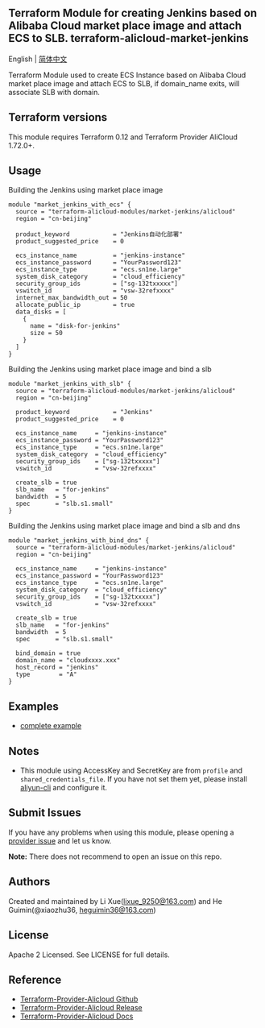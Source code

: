 Terraform Module for creating Jenkins based on Alibaba Cloud market place image and attach ECS to SLB. 
terraform-alicloud-market-jenkins
-------

English | [简体中文](https://github.com/terraform-alicloud-modules/terraform-alicloud-market-jenkins/blob/master/README-CN.md)

Terraform Module used to create ECS Instance based on Alibaba Cloud market place image and attach ECS to SLB, if domain_name exits, will associate SLB with domain. 

## Terraform versions

This module requires Terraform 0.12 and Terraform Provider AliCloud 1.72.0+.

## Usage

Building the Jenkins using market place image

```hcl
module "market_jenkins_with_ecs" {
  source = "terraform-alicloud-modules/market-jenkins/alicloud"
  region = "cn-beijing"

  product_keyword            = "Jenkins自动化部署"
  product_suggested_price    = 0
  
  ecs_instance_name          = "jenkins-instance"
  ecs_instance_password      = "YourPassword123"
  ecs_instance_type          = "ecs.sn1ne.large"
  system_disk_category       = "cloud_efficiency"
  security_group_ids         = ["sg-132txxxxx"]
  vswitch_id                 = "vsw-32refxxxx"
  internet_max_bandwidth_out = 50
  allocate_public_ip         = true
  data_disks = [
    {
      name = "disk-for-jenkins"
      size = 50
    }
  ]
}
```

Building the Jenkins using market place image and bind a slb

```hcl
module "market_jenkins_with_slb" {
  source = "terraform-alicloud-modules/market-jenkins/alicloud"
  region = "cn-beijing"

  product_keyword            = "Jenkins"
  product_suggested_price    = 0
  
  ecs_instance_name     = "jenkins-instance"
  ecs_instance_password = "YourPassword123"
  ecs_instance_type     = "ecs.sn1ne.large"
  system_disk_category  = "cloud_efficiency"
  security_group_ids    = ["sg-132txxxxx"]
  vswitch_id            = "vsw-32refxxxx"

  create_slb = true
  slb_name   = "for-jenkins"
  bandwidth  = 5
  spec       = "slb.s1.small"
}
```

Building the Jenkins using market place image and bind a slb and dns

```hcl
module "market_jenkins_with_bind_dns" {
  source = "terraform-alicloud-modules/market-jenkins/alicloud"
  region = "cn-beijing"

  ecs_instance_name     = "jenkins-instance"
  ecs_instance_password = "YourPassword123"
  ecs_instance_type     = "ecs.sn1ne.large"
  system_disk_category  = "cloud_efficiency"
  security_group_ids    = ["sg-132txxxxx"]
  vswitch_id            = "vsw-32refxxxx"

  create_slb = true
  slb_name   = "for-jenkins"
  bandwidth  = 5
  spec       = "slb.s1.small"

  bind_domain = true
  domain_name = "cloudxxxx.xxx"
  host_record = "jenkins"
  type        = "A"
}
```

## Examples

* [complete example](https://github.com/terraform-alicloud-modules/terraform-alicloud-market-jenkins/tree/master/examples/complete)

## Notes

* This module using AccessKey and SecretKey are from `profile` and `shared_credentials_file`.
If you have not set them yet, please install [aliyun-cli](https://github.com/aliyun/aliyun-cli#installation) and configure it.

Submit Issues
-------------
If you have any problems when using this module, please opening a [provider issue](https://github.com/terraform-providers/terraform-provider-alicloud/issues/new) and let us know.

**Note:** There does not recommend to open an issue on this repo.

Authors
-------
Created and maintained by Li Xue(lixue_9250@163.com) and He Guimin(@xiaozhu36, heguimin36@163.com)

License
----
Apache 2 Licensed. See LICENSE for full details.

Reference
---------
* [Terraform-Provider-Alicloud Github](https://github.com/terraform-providers/terraform-provider-alicloud)
* [Terraform-Provider-Alicloud Release](https://releases.hashicorp.com/terraform-provider-alicloud/)
* [Terraform-Provider-Alicloud Docs](https://www.terraform.io/docs/providers/alicloud/index.html)
